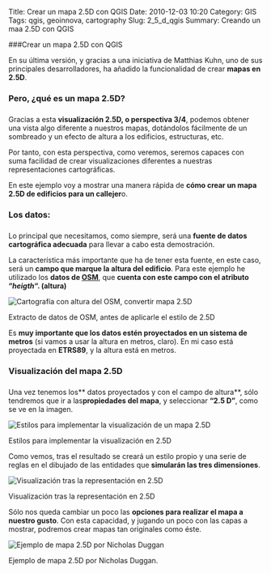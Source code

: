 Title: Crear un mapa 2.5D con QGIS
Date: 2010-12-03 10:20
Category: GIS
Tags: qgis, geoinnova, cartography
Slug: 2_5_d_qgis
Summary: Creando un maa 2.5D con QGIS

###Crear un mapa 2.5D con QGIS

En su última versión, y gracias a una iniciativa de Matthias Kuhn, uno de sus principales desarrolladores, ha añadido la funcionalidad de crear **mapas en 2.5D**.


### Pero, ¿qué es un mapa 2.5D?

### 

Gracias a esta **visualización 2.5D, o perspectiva 3/4**, podemos obtener una vista algo diferente a nuestros mapas, dotándolos fácilmente de un sombreado y un efecto de altura a los edificios, estructuras, etc.

Por tanto, con esta perspectiva, como veremos, seremos capaces con suma facilidad de crear visualizaciones diferentes a nuestras representaciones cartográficas.

En este ejemplo voy a mostrar una manera rápida de **cómo crear un mapa 2.5D de edificios para un callejer**o.

### Los datos:

### 

Lo principal que necesitamos, como siempre, será una **fuente de datos cartográfica adecuada** para llevar a cabo esta demostración.

La característica más importante que ha de tener esta fuente, en este caso,  será un **campo que marque la altura del edificio**. Para este ejemplo he utilizado los **datos de [OSM](http://www.openstreetmap.es/)**, que **cuenta con este campo con el atributo “_heigth_“. (altura)**

![Cartografía con altura del OSM, convertir mapa 2.5D](http://geoinnova.org/blog-territorio/wp-content/uploads/2016/06/mapa2.png)

Extracto de datos de OSM, antes de aplicarle el estilo de 2.5D

Es **muy importante que los datos estén proyectados en un sistema de metros** (si vamos a usar la altura en metros, claro). En mi caso está proyectada en **ETRS89**, y la altura está en metros.

### Visualización del mapa 2.5D

### 

Una vez tenemos los** datos proyectados y con el campo de altura**, sólo tendremos que ir a las**propiedades del mapa**, y seleccionar **“2.5 D”**, como se ve en la imagen.

![Estilos para implementar la visualización de un mapa 2.5D](http://geoinnova.org/blog-territorio/wp-content/uploads/2016/06/Captura-de-pantalla-2016-06-13-a-las-1.24.17-1024x522.png)

Estilos para implementar la visualización en 2.5D

Como vemos, tras el resultado se creará un estilo propio y una serie de reglas en el dibujado de las entidades que **simularán las tres dimensiones**.

![Visualización tras la representación en 2.5D](http://geoinnova.org/blog-territorio/wp-content/uploads/2016/06/mapa1.png)

Visualización tras la representación en 2.5D

Sólo nos queda cambiar un poco las **opciones para realizar el mapa a nuestro gusto**. Con esta capacidad, y jugando un poco con las capas a mostrar, podremos crear mapas tan originales como éste.

![Ejemplo de mapa 2.5D por Nicholas Duggan](http://geoinnova.org/blog-territorio/wp-content/uploads/2016/06/Ejemplo-de-mapa-2.5D-por-Nicholas-Duggan-1024x519.png)

Ejemplo de mapa 2.5D por Nicholas Duggan.